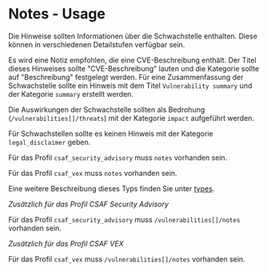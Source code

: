 # Notes - Usage

Die Hinweise sollten Informationen über die Schwachstelle enthalten.
Diese können in verschiedenen Detailstufen verfügbar sein.

Es wird eine Notiz empfohlen, die eine CVE-Beschreibung enthält. Der Titel dieses Hinweises sollte "CVE-Beschreibung" lauten und die Kategorie sollte auf "Beschreibung" festgelegt werden.
Für eine Zusammenfassung der Schwachstelle sollte ein Hinweis mit dem Titel `Vulnerability summary` und der Kategorie `summary` erstellt werden.

Die Auswirkungen der Schwachstelle sollten als Bedrohung (`/vulnerabilities[]/threats`) mit der Kategorie `impact` aufgeführt werden.

Für Schwachstellen sollte es keinen Hinweis mit der Kategorie `legal_disclaimer` geben.

Für das Profil `csaf_security_advisory` muss `notes` vorhanden sein.

Für das Profil `csaf_vex` muss `notes` vorhanden sein.

Eine weitere Beschreibung dieses Typs finden Sie unter [types](types/notes-usage.de.md).

_Zusätzlich für das Profil CSAF Security Advisory_

Für das Profil `csaf_security_advisory` muss `/vulnerabilities[]/notes` vorhanden sein.

_Zusätzlich für das Profil CSAF VEX_

Für das Profil `csaf_vex` muss `/vulnerabilities[]/notes` vorhanden sein.
